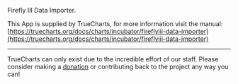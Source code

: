 Firefly III Data Importer.

This App is supplied by TrueCharts, for more information visit the manual: [https://truecharts.org/docs/charts/incubator/fireflyiii-data-importer](https://truecharts.org/docs/charts/incubator/fireflyiii-data-importer)

---

TrueCharts can only exist due to the incredible effort of our staff.
Please consider making a [donation](https://truecharts.org/docs/about/sponsor) or contributing back to the project any way you can!
